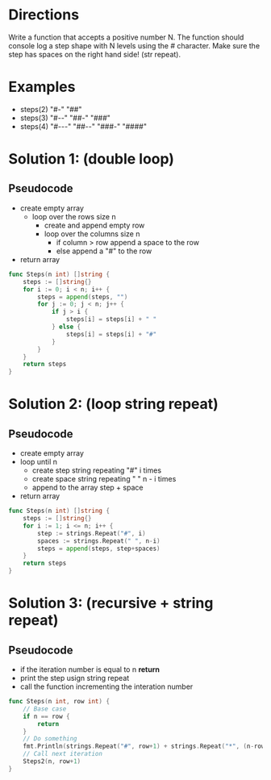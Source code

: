 # Directions

Write a function that accepts a positive number N. The function should console log a step shape with N levels using the # character. Make sure the step has spaces on the right hand side! (str repeat).

# Examples

- steps(2)
  "#-"
  "##"
- steps(3)
  "#--"
  "##-"
  "###"
- steps(4)
  "#---"
  "##--"
  "###-"
  "####"

# Solution 1: (double loop)

## Pseudocode

- create empty array
  - loop over the rows size n
    - create and append empty row
    - loop over the columns size n
      - if column > row append a space to the row
      - else append a "#" to the row
- return array

```go
func Steps(n int) []string {
	steps := []string{}
	for i := 0; i < n; i++ {
		steps = append(steps, "")
		for j := 0; j < n; j++ {
			if j > i {
				steps[i] = steps[i] + " "
			} else {
				steps[i] = steps[i] + "#"
			}
		}
	}
	return steps
}
```

# Solution 2: (loop string repeat)

## Pseudocode

- create empty array
- loop until n
  - create step string repeating "#" i times
  - create space string repeating " " n - i times
  - append to the array step + space
- return array

```go
func Steps(n int) []string {
	steps := []string{}
	for i := 1; i <= n; i++ {
		step := strings.Repeat("#", i)
		spaces := strings.Repeat(" ", n-i)
		steps = append(steps, step+spaces)
	}
	return steps
}
```

# Solution 3: (recursive + string repeat)

## Pseudocode

- if the iteration number is equal to n **return**
- print the step usign string repeat
- call the function incrementing the interation number

```go
func Steps(n int, row int) {
	// Base case
	if n == row {
		return
	}
	// Do something
	fmt.Println(strings.Repeat("#", row+1) + strings.Repeat("*", (n-row-1)))
	// Call next iteration
	Steps2(n, row+1)
}
```

